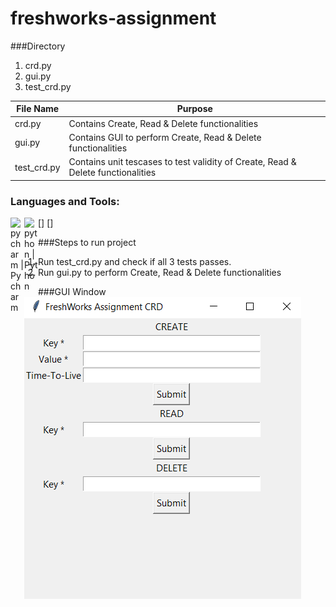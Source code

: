 # freshworks-assignment

###Directory
1. crd.py
1. gui.py
1. test_crd.py

File Name | Purpose
------------ | -------------
crd.py | Contains Create, Read & Delete functionalities
gui.py | Contains GUI to perform Create, Read & Delete functionalities
test_crd.py | Contains unit tescases to test validity of Create, Read & Delete functionalities


### Languages and Tools:
[<img align="left" alt="pycharm | Pycharm " width="22px" src="https://upload.wikimedia.org/wikipedia/commons/thumb/a/a1/PyCharm_Logo.svg/1024px-PyCharm_Logo.svg.png" />]
[<img align="left" alt="python | Python " width="22px" src="https://upload.wikimedia.org/wikipedia/commons/c/c3/Python-logo-notext.svg" />]


###Steps to run project
1. Run test_crd.py and check if all 3 tests passes.
1. Run gui.py to perform Create, Read & Delete functionalities

###GUI Window
![GUI Window](/images/GUI_Window.png)
